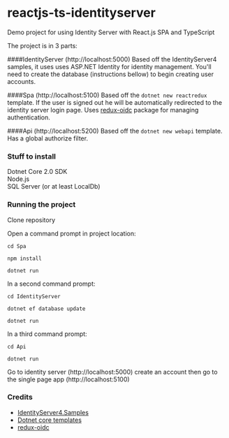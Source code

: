 # reactjs-ts-identityserver
Demo project for using Identity Server with React.js SPA and TypeScript

The project is in 3 parts:

####IdentityServer (http://localhost:5000)
Based off the IdentityServer4 samples, it uses uses ASP.NET Identity for identity management. You'll need to create the database (instructions bellow) to begin creating user accounts.

####Spa (http://localhost:5100)
Based off the `dotnet new reactredux` template. If the user is signed out he will be automatically  redirected to the identity server login page. Uses [redux-oidc](https://github.com/maxmantz/redux-oidc) package for managing authentication.

####Api (http://localhost:5200)
Based off the `dotnet new webapi` template. Has a global authorize filter.


### Stuff to install

Dotnet Core 2.0 SDK  
Node.js  
SQL Server (or at least LocalDb)

### Running the project

Clone repository

Open a command prompt in project location:

`cd Spa`

`npm install`

`dotnet run`


In a second command prompt:

`cd IdentityServer`

`dotnet ef database update`

`dotnet run`

In a third command prompt:


`cd Api`

`dotnet run`

Go to identity server (http://localhost:5000) create an account then go to the single page app (http://localhost:5100)

### Credits

* [IdentityServer4.Samples](https://github.com/IdentityServer/IdentityServer4.Samples)
* [Dotnet core templates](https://github.com/aspnet/JavaScriptServices) 
* [redux-oidc](https://github.com/maxmantz/redux-oidc)
